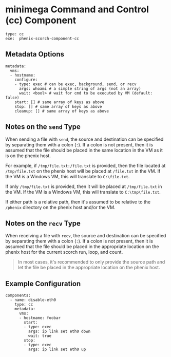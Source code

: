 # minimega Command and Control (cc) Component

```
type: cc
exe:  phenix-scorch-component-cc
```

## Metadata Options

```
metadata:
  vms:
  - hostname:
    configure:
    - type: exec # can be exec, background, send, or recv
      args: whoami # a simple string of args (not an array)
      wait: <bool> # wait for cmd to be executed by VM (default: false)
    start: [] # same array of keys as above
    stop: [] # same array of keys as above
    cleanup: [] # same array of keys as above
```

## Notes on the `send` Type

When sending a file with `send`, the source and destination can be specified by
separating them with a colon (`:`). If a colon is not present, then it is
assumed that the file should be placed in the same location in the VM as it is
on the phenix host.

For example, if `/tmp/file.txt:/file.txt` is provided, then the file located at
`/tmp/file.txt` on the phenix host will be placed at `/file.txt` in the VM. If
the VM is a Windows VM, this will translate to `C:\file.txt`.

If only `/tmp/file.txt` is provided, then it will be placed at `/tmp/file.txt`
in the VM. If the VM is a Windows VM, this will translate to `C:\tmp\file.txt`.

If either path is a relative path, then it's assumed to be relative to the
`/phenix` directory on the phenix host and/or the VM.

## Notes on the `recv` Type

When receiving a file with `recv`, the source and destination can be specified
by separating them with a colon (`:`). If a colon is not present, then it is
assumed that the file should be placed in the appropriate location on the phenix
host for the current scorch run, loop, and count.

> In most cases, it's recommended to only provide the source path and let the
> file be placed in the appropriate location on the phenix host.

## Example Configuration

```
components:
  - name: disable-eth0
    type: cc
    metadata:
      vms:
      - hostname: foobar
        start:
        - type: exec
          args: ip link set eth0 down
          wait: true
        stop:
        - type: exec
          args: ip link set eth0 up
```

